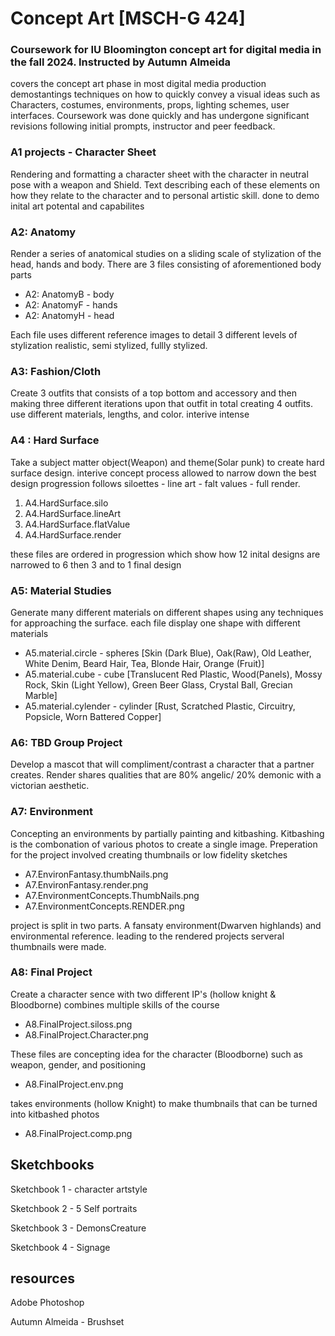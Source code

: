 # Concept Art [MSCH-G 424]  
### Coursework for IU Bloomington concept art for digital media in the fall 2024. Instructed by Autumn Almeida
covers the concept art phase in most digital media production demostantings techniques on how to quickly convey a visual ideas such as Characters, costumes, environments, props, lighting schemes, user interfaces. Coursework was done quickly and has undergone significant revisions following initial prompts, instructor and peer feedback.



### A1 projects - Character Sheet
Rendering and formatting a character sheet with the character in neutral pose with a weapon and Shield. Text describing each of these elements on how they relate to the character and to personal artistic skill. done to demo inital art potental and capabilites


### A2: Anatomy
Render a series of anatomical studies on a sliding scale of stylization of the head, hands and body. There are 3 files consisting of aforementioned body parts 
* A2: AnatomyB - body
* A2: AnatomyF - hands 
* A2: AnatomyH - head

Each file uses different reference images to detail 3 different levels of stylization realistic, semi stylized, fullly stylized. 


### A3: Fashion/Cloth
Create 3 outfits that consists of a top bottom and accessory and then making three different iterations upon that outfit in total creating 4 outfits. use different materials, lengths, and color. interive intense


### A4 : Hard Surface
Take a subject matter object(Weapon) and theme(Solar punk) to create hard surface design. interive concept process allowed to narrow down the best design progression follows siloettes - line art - falt values - full render. 
1. A4.HardSurface.silo 
2. A4.HardSurface.lineArt 
3. A4.HardSurface.flatValue 
4. A4.HardSurface.render

these files are ordered in progression which show how 12 inital designs are narrowed to 6 then 3 and to 1 final design


### A5: Material Studies
Generate many different materials on different shapes using any techniques for approaching the surface. each file display one shape with different materials 
* A5.material.circle - spheres [Skin (Dark Blue), Oak(Raw), Old Leather, White Denim, Beard Hair, Tea, Blonde Hair, Orange (Fruit)]
* A5.material.cube - cube [Translucent Red Plastic, Wood(Panels), Mossy Rock, Skin (Light Yellow), Green Beer Glass, Crystal Ball, Grecian Marble]
* A5.material.cylender - cylinder [Rust, Scratched Plastic, Circuitry, Popsicle, Worn Battered Copper]


### A6: TBD Group Project
Develop a mascot that will compliment/contrast a character that a partner creates. Render shares qualities that are 80% angelic/ 20% demonic with a victorian aesthetic.


### A7: Environment
Concepting an environments by partially painting and kitbashing. Kitbashing is the combonation of various photos to create a single image. Preperation for the project involved creating thumbnails or low fidelity sketches 
* A7.EnvironFantasy.thumbNails.png
* A7.EnvironFantasy.render.png
* A7.EnvironmentConcepts.ThumbNails.png
* A7.EnvironmentConcepts.RENDER.png

project is split in two parts. A fansaty environment(Dwarven highlands) and environmental reference. leading to the rendered projects serveral thumbnails were made.


### A8: Final Project
Create a character sence with two different IP's (hollow knight & Bloodborne) combines multiple skills of the course

* A8.FinalProject.siloss.png
* A8.FinalProject.Character.png

These files are concepting idea for the character (Bloodborne) such as weapon, gender, and positioning

* A8.FinalProject.env.png

takes environments (hollow Knight) to make thumbnails that can be turned into kitbashed photos

* A8.FinalProject.comp.png


## Sketchbooks

Sketchbook 1 - character artstyle

Sketchbook 2 - 5 Self portraits

Sketchbook 3 - DemonsCreature

Sketchbook 4 - Signage


## resources

Adobe Photoshop

Autumn Almeida - Brushset
